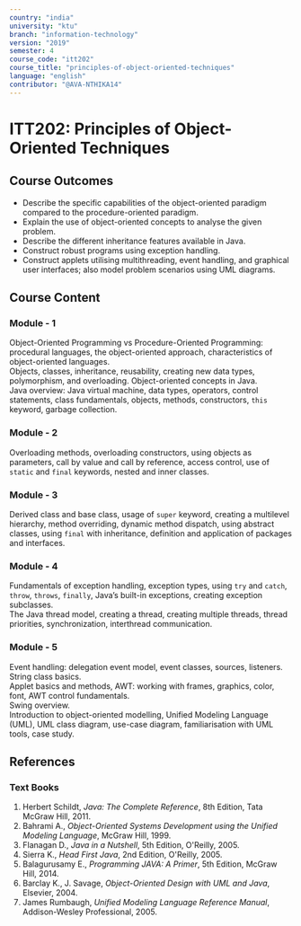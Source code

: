```yaml
---
country: "india"
university: "ktu"
branch: "information-technology"
version: "2019"
semester: 4
course_code: "itt202"
course_title: "principles-of-object-oriented-techniques"
language: "english"
contributor: "@AVA-NTHIKA14"
---
```


# ITT202: Principles of Object-Oriented Techniques

## Course Outcomes

* Describe the specific capabilities of the object-oriented paradigm compared to the procedure-oriented paradigm.  
* Explain the use of object-oriented concepts to analyse the given problem.  
* Describe the different inheritance features available in Java.  
* Construct robust programs using exception handling.  
* Construct applets utilising multithreading, event handling, and graphical user interfaces; also model problem scenarios using UML diagrams.  

## Course Content

### Module - 1
Object-Oriented Programming vs Procedure-Oriented Programming: procedural languages, the object-oriented approach, characteristics of object-oriented languages.  
Objects, classes, inheritance, reusability, creating new data types, polymorphism, and overloading. Object-oriented concepts in Java.  
Java overview: Java virtual machine, data types, operators, control statements, class fundamentals, objects, methods, constructors, `this` keyword, garbage collection.  

### Module - 2
Overloading methods, overloading constructors, using objects as parameters, call by value and call by reference, access control, use of `static` and `final` keywords, nested and inner classes.  

### Module - 3
Derived class and base class, usage of `super` keyword, creating a multilevel hierarchy, method overriding, dynamic method dispatch, using abstract classes, using `final` with inheritance, definition and application of packages and interfaces.  

### Module - 4
Fundamentals of exception handling, exception types, using `try` and `catch`, `throw`, `throws`, `finally`, Java’s built-in exceptions, creating exception subclasses.  
The Java thread model, creating a thread, creating multiple threads, thread priorities, synchronization, interthread communication.  

### Module - 5
Event handling: delegation event model, event classes, sources, listeners.  
String class basics.  
Applet basics and methods, AWT: working with frames, graphics, color, font, AWT control fundamentals.  
Swing overview.  
Introduction to object-oriented modelling, Unified Modeling Language (UML), UML class diagram, use-case diagram, familiarisation with UML tools, case study.  

## References

### Text Books
1. Herbert Schildt, *Java: The Complete Reference*, 8th Edition, Tata McGraw Hill, 2011.  
2. Bahrami A., *Object-Oriented Systems Development using the Unified Modeling Language*, McGraw Hill, 1999.  
3. Flanagan D., *Java in a Nutshell*, 5th Edition, O'Reilly, 2005.  
4. Sierra K., *Head First Java*, 2nd Edition, O'Reilly, 2005.  
5. Balagurusamy E., *Programming JAVA: A Primer*, 5th Edition, McGraw Hill, 2014.  
6. Barclay K., J. Savage, *Object-Oriented Design with UML and Java*, Elsevier, 2004.  
7. James Rumbaugh, *Unified Modeling Language Reference Manual*, Addison-Wesley Professional, 2005.  
